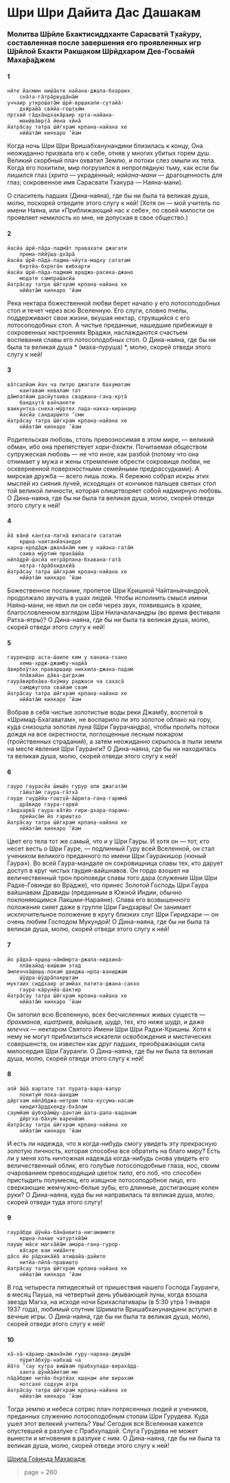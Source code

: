 # Шри Шри Дайита Дас Дашакам

### Молитва Ш́рӣле Бхактисиддханте Сарасватӣ Т̣ха̄куру, составленная после завершения его проявленных игр Ш́рӣлой Бхакти Ракш̣аком Ш́рӣдхаром Дев-Госва̄мӣ Маха̄ра̄джем

#### 1

    нӣте йасмин ниш́а̄нте найана-джала-бхараих̣
        сна̄та-га̄тра̄рвуда̄на̄м̇
    уччаир уткрош́ата̄м̇ ш́рӣ-вр̣ш̣акапи-сутайа̄-
        дхӣрайа̄ свӣйа-гош̣т̣хӣм
    пр̣тхвӣ га̄д̣ха̄ндхака̄раир хр̣та-найана-
        ман̣ӣва̄вр̣та̄ йена хӣна̄
    йатра̄сау татра ш́ӣгхрам̇ кр̣пан̣а-найана хе 
        нӣйата̄м̇ кин̇каро ’йам

Когда ночь Шри Шри Вришабханунандини близилась к концу, Она неожиданно призвала его к себе, отняв у многих убитых горем душ. Великий скорбный плач охватил Землю, и потоки слез омыли их тела. Когда его похитили, мир погрузился в непроглядную тьму, как если бы лишился глаз (*хрита* — украденный; *найана-мани* — драгоценность для глаз; сокровенное имя Сарасвати Тхакура — Наяна-мани).

О спаситель падших (Дина-наяна), где бы ни была та великая душа, молю, поскорей отведите этого слугу к ней! (Хотя он — мой учитель по имени Наяна, или «Приближающий нас к себе», по своей милости он проявляет немилость ко мне, не допуская в свое общество.)

#### 2

    йасйа ш́рӣ-па̄да-падма̄т правахати джагати 
        према-пӣйӯш̣а-дха̄ра̄
    йасйа ш́рӣ-па̄да-падма-чйута-мадху сататам̇ 
        бхр̣тйа-бхр̣н̇га̄н вибхарти
    йасйа ш́рӣ-па̄да-падмам̇ враджа-расика-джано 
        модате сампраш́асйа
    йатра̄сау татра ш́ӣгхрам̇ кр̣пан̣а-найана хе 
        нӣйата̄м̇ кин̇каро ’йам

Река нектара божественной любви берет начало у его лотосоподобных стоп и течет через всю Вселенную. Его слуги, словно пчелы, поддерживают свои жизни, вкушая нектар, струящийся с его лотосоподобных стоп. А чистые преданные, нашедшие прибежище в сокровенных настроениях Враджи, наслаждаются счастьем воспевания славы его лотосоподобных стоп. О Дина-наяна, где бы ни была та великая душа * (маха-пуруша) *, молю, скорей отведи этого слугу к ней!

#### 3

    ва̄тсалйам̇ йач ча питро джагати бахуматам̇ 
        каитавам̇ кевалам̇ тат
    да̄мпатйам̇ дасйутаива сваджана-ган̣а-кр̣та̄ 
        бандхута̄ ван̃чанети
    ваикун̣т̣ха-снеха-мӯртех̣ пада-накха-киран̣аир 
        йасйа сандарш́ито ’сми
    йатра̄сау татра ш́ӣгхрам̇ кр̣пан̣а-найана хе 
        нӣйата̄м̇ кин̇каро ’йам

Родительская любовь, столь превозносимая в этом мире, — великий обман, ибо она препятствует *хари-бхакти*. Почитаемая обществом супружеская любовь — не что иное, как разбой (потому что она отнимает у мужа и жены стремление обрести сокровище любви, не оскверненной поверхностными семейными предрассудками). А мирская дружба — всего лишь ложь. Я бережно собрал искры этих мыслей из сияния лучей, исходящих от кончиков пальцев святых стоп той великой личности, которая олицетворяет собой надмирную любовь. О Дина-наяна, где бы ни была та великая душа, молю, скорей отведи этого слугу к ней!

#### 4

    йа̄ ва̄н̣ӣ кан̣т̣ха-лагна̄ виласати сататам̇ 
        кр̣ш̣н̣а-чаитанйачандре
    карн̣а-крод̣а̄дж-джана̄на̄м̇ ким у найана-гата̄м̇ 
        саива мӯртим̇ прака̄ш́йа
    нӣла̄дрӣ-ш́асйа нетра̄рпан̣а-бхавана-гата̄ 
        нетра-та̄ра̄бхидхейа̄
    йатра̄сау татра ш́ӣгхрам̇ кр̣пан̣а-найана хе 
        нӣйата̄м̇ кин̇каро ’йам

Божественное послание, пропетое Шри Кришной Чайтаньячандрой, продолжало звучать в ушах людей. Чтобы исполнить смысл имени Наяна-мани, не явил ли он себя через звук, появившись в храме, благословленном взглядом Шри Нилачалачандры (во время фестиваля Ратха-ятры)? О Дина-наяна, где бы ни была та великая душа, молю, скорей отведи этого слугу к ней!

#### 5

    гаурендор аста-ш́аиле ким у канака-гхано 
        хема-хр̣дж-джамбу-надйа̄
    а̄вирбхӯтах̣ праварш̣аир никхила-джана-падам̇ 
        пла̄вайан да̄ва-дагдхам
    гаура̄вирбха̄ва-бхӯмау раджаси ча сахаса̄ 
        сам̇джугопа свайам̇ свам̇
    йатра̄сау татра ш́ӣгхрам̇ кр̣пан̣а-найана хе 
        нӣйата̄м̇ кин̇каро ’йам

Вобрав в себя чистые золотистые воды реки Джамбу, воспетой в «Шримад-Бхагаватам», не воспарило ли это золотое облако на гору, куда снизошла золотая луна (Шри Гаурачандра), чтобы пролить потоки дождя на все окрестности, поглощенные лесным пожаром (тройственных страданий), а затем неожиданно скрылось в пыли земли на месте явления Шри Гауранги? О Дина-наяна, где бы ни находилась та великая душа, молю, скорей отведи этого слугу к ней!

#### 6

    гауро гаурасйа ш́иш̣йо гурур апи джагата̄м̇ 
        га̄йата̄м̇ гаура-га̄тха̄
    гауд̣е гауд̣ӣйа-гош̣т̣хй-а̄ш́рита-ган̣а-гарима̄ 
        дра̄вид̣е гаура-гарвӣ
    га̄ндхарва̄ гаура-ва̄т̣йо гири-дхара-парама-
        прейаса̄м̇ йо гариш̣т̣хо
    йатра̄сау татра ш́ӣгхрам̇ кр̣пан̣а-найана хе 
        нӣйата̄м̇ кин̇каро ’йам

Цвет его тела тот же самый, что и у Шри Гауры. И хотя он — тот, кто несет весть о Шри Гауре, — подлинный Гуру всей Вселенной, он стал учеником великого преданного по имени Шри Гауракишор («юный Гаура»). Во всей Гаура-мандале он сокровищница славы тех, кто дарует доступ в круг чистых гаудия-вайшнавов. Он гордо взошел на величественный трон проповеди славы того дара (служения Шри Шри Радхе-Говинде во Врадже), что принес Золотой Господь Шри Гаура вайшнавам Дравиды (преданным в Южной Индии, обычно поклоняющимся Лакшми-Нараяне). Слава его возвышенного положения сияет даже в группе Шри Гандхарвы! Он занимает исключительное положение в кругу близких слуг Шри Гиридхари — он очень любим Господом Мукундой! О Дина-наяна, где бы ни была та великая душа, молю, скорей отведи этого слугу к ней!

#### 7

    йо ра̄дха̄-кр̣ш̣н̣а-на̄ма̄мр̣та-джала-нидхина̄-
        пла̄вайад-виш́вам этад
    а̄млеччха̄ш́еш̣а-локам̇ двиджа-нр̣па-ван̣иджам̇ 
        ш́ӯдра-ш́ӯдра̄пакр̣ш̣т̣ам
    муктаих̣ сиддхаир агамйах̣ патита-джана-сакхо 
        гаура-ка̄рун̣йа-ш́актир
    йатра̄сау татра ш́ӣгхрам̇ кр̣пан̣а-найана хе 
        нӣйата̄м̇ кин̇каро ’йам

Он затопил всю Вселенную, всех бесчисленных живых существ — *брахманов, кшатриев, вайшьев, шудр*, тех, кто ниже *шудр*, и даже *млеччх* — нектаром Святого Имени Шри Шри Радхи-Кришны. Хотя к нему не могут приблизиться искатели освобождения и мистических совершенств, он известен как друг падших, преображающая сила милосердия Шри Гауранги. О Дина-наяна, где бы ни была та великая душа, молю, скорей отведи этого слугу к ней!

#### 8

    апй а̄ш́а̄ вартате тат пурат̣а-вара-вапур 
        локитум̇ лока-ш́андам̇
    дӣргхам̇ нӣла̄бджа-нетрам̇ тила-кусума-насам̇ 
        ниндита̄рддхенду-бха̄лам
    саумйам̇ ш́убхра̄м̇ш́у-дантам̇ ш́ата-дала-ваданам̇ 
        дӣргха-ба̄хум̇ варен̣йам̇
    йатра̄сау татра ш́ӣгхрам̇ кр̣пан̣а-найана хе 
        нӣйата̄м̇ кин̇каро ’йам

И есть ли надежда, что я когда-нибудь смогу увидеть эту прекрасную золотую личность, которая способна все обратить на благо миру? Есть ли у меня хоть ничтожная надежда когда-нибудь снова увидеть его величественный облик, его голубые лотосоподобные глаза, нос, своим очарованием превосходящий цветок *тила*, его лоб, что способен пристыдить полумесяц, его изящное лотосоподобное лицо, его сверкающие жемчужно-белые зубы, его длинные, достигающие колен руки? О Дина-наяна, куда бы ни направилась та великая душа, молю, скорей отведи туда этого слугу!

#### 9

    гаура̄бде ш́ӯнйа-ба̄н̣а̄нвита-нигамамите 
        кр̣ш̣н̣а-пакш̣е чатуртхйа̄м̇
    пауш̣е ма̄се магха̄йа̄м амара-ган̣а-гурор-
        ва̄саре ваи ниш́а̄нте
    да̄со йо ра̄дхика̄йа̄ атиш́айа-дайито 
        нитйа-лӣла̄-правиш̣т̣о
    йатра̄сау татра ш́ӣгхрам̇ кр̣пан̣а-найана хе 
        нӣйата̄м̇ кин̇каро ’йам

В год четыреста пятидесятый от пришествия нашего Господа Гауранги, в месяц Пауша, на четвертый день убывающей луны, когда взошла звезда Магха, на исходе ночи Брихаспативары (в 5:30 утра 1 января 1937 года), любимый спутник Шримати Вришабханунандини вступил в вечные игры. О Дина-наяна, где бы ни была та великая душа, молю, скорей отведи этого слугу к ней!

#### 10

    ха̄-ха̄-ка̄раир-джана̄на̄м̇ гуру-чаран̣а-джуш̣а̄м̇ 
        пӯрита̄бхӯр-набхаш́ ча
    йа̄то ’сау кутра виш́вам̇ прабхупада-вираха̄дд-
        ханта ш́ӯнйа̄йитам̇ ме
    па̄да̄бдже нитйа-бхр̣тйах̣ кш̣ан̣ам апи вирахам̇ 
        нотсахе сод̣хум атра
    йатра̄сау татра ш́ӣгхрам̇ кр̣пан̣а-найана хе 
        нӣйата̄м̇ кин̇каро ’йам

Тогда землю и небеса сотряс плач потрясенных людей и учеников, преданных служению лотосоподобным стопам Шри Гурудева. Куда ушел этот великий учитель? Увы! Сегодня вся Вселенная кажется опустевшей в разлуке с Прабхупадой. Слуга Гурудева не может вынести и мгновения в разлуке с ним. О Дина-наяна, где бы ни была та великая душа, молю, скорей отведи этого слугу к ней!


[Шрила Говинда Махарадж](https://soundcloud.com/bharatimaharaj/govinda-maharaj-sri-sri-dayita)


> page = 260